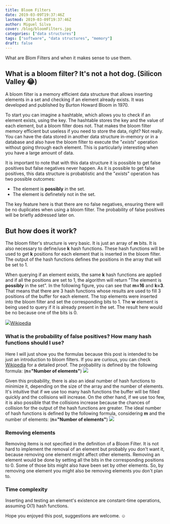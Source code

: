 ```yaml
---
title: Bloom Filters
date: 2019-03-09T19:37:46Z
lastmod: 2019-03-09T19:37:46Z
author: Miguel Silva
cover: /blog/bloomFilters.jpg
categories: ["data structures"]
tags: ["software", "data structures", "memory"]
draft: false
---
```


What are Blom Filters and when it makes sense to use them.

<!--more-->

## What is a bloom filter? It's not a hot dog. (Silicon Valley 😂)
A bloom filter is a memory efficient data structure that allows inserting elements in a set and checking if an element already exists.
It was developed and published by Burton Howard Bloom in 1970.

To start you can imagine a hashtable, which allows you to check if an element exists, using the key. The hashtable stores the key and the value of each element, but a bloom filter does not. That makes the bloom filter memory efficient but useless if you need to store the data, right? Not really. You can have the data stored in another data structure in-memory or in a database and also have the bloom filter to execute the "*exists*" operation without going through each element. This is particularly interesting when you have a large amount of data.

It is important to note that with this data structure it is possible to get false positives but false negatives never happen.
As it is possible to get false positives, this data structure is probablistic and the "*exists*" operation has two possible outcomes:

  * The element is **possibly** in the set.
  * The element is definetely not in the set.

The key feature here is that there are no false negatives, ensuring there will be no duplicates when using a bloom filter.
The probability of false positives will be briefly addressed later on.

## But how does it work?
The bloom filter's structure is very basic. It is just an array of **m** bits.
It is also necessary to define/use **k** hash functions. These hash functions will be used to get **k** positions
for each element that is inserted in the bloom filter. The output of the hash functions defines the positions in the array that will be set to 1.

When querying if an element exists, the same **k** hash functions are applied and if all the positions are set to 1, the algorithm
will return "The element is **possibly** in the set". In the following figure, you can see that **m=16** and **k=3**.
That means that there are 3 hash functions whose results are used to fill 3 positions of the buffer for each element.
The top elements were inserted into the bloom filter and set the corresponding bits to 1. The **w** element is being used to query if
it is already present in the set. The result here would be no because one of the bits is 0.

<img src="/blog/wikiBloom.png">[Wikipedia](https://en.wikipedia.org/wiki/Bloom_filter)</img>

### What is the probability of false positives? How many hash functions should I use?
Here I will just show you the formulas because this post is intended to be just an introduction to bloom filters.
If you are curious, you can check [Wikipedia](https://en.wikipedia.org/wiki/Bloom_filter) for a detailed proof.
The probability is defined by the following formula: (**n="Number of elements"**)
<img src="/blog/probFalsePositives.png"/>

Given this probability, there is also an ideal number of hash functions to minimize it, depending on the size of the array and the number of elements.
It's intuitive that if we use too many hash functions the buffer will be filled quickly and the collisions will increase. On the
other hand, if we use too few, it is also possible that the collisions increase because the chances of collision for the output of the hash functions are greater.
The ideal number of hash functions is defined by the following formula, considering **m** and the number of elements: (**n="Number of elements"**)
<img src="/blog/idealHash.png"/>

### Removing elements
Removing items is not specified in the definition of a Bloom Filter. It is not hard to implement the removal of an element but probably you don't want it, because removing one element might affect other elements. Removing an element would be done by setting all the bits in the corresponding positions to 0. Some of those bits might also have been set by other elements. So, by removing one element you might also be removing elements you don't plan to.

### Time complexity
Inserting and testing an element's existence are constant-time operations, assuming O(1) hash functions.

Hope you enjoyed this post, suggestions are welcome. ☺
